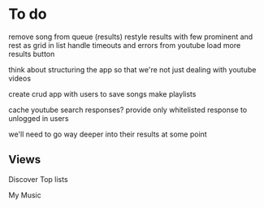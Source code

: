 # To do

remove song from queue (results)
restyle results with few prominent 
   and rest as grid in list
handle timeouts and errors from youtube
load more results button

think about structuring the app so that we're not just dealing with youtube videos

create crud app
   with users
   to save songs
   make playlists

   cache youtube search responses?
   provide only whitelisted response to unlogged in users

   we'll need to go way deeper into their results at some point

Views
------

Discover
Top lists 

My Music
